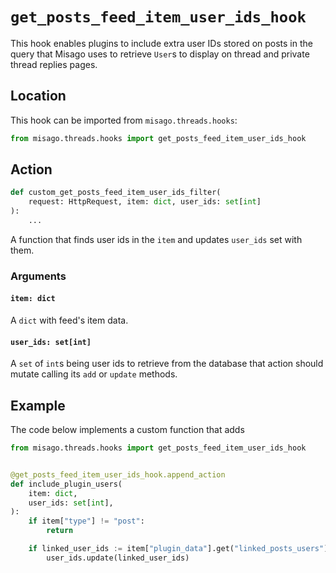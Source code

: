 # `get_posts_feed_item_user_ids_hook`

This hook enables plugins to include extra user IDs stored on posts in the query that Misago uses to retrieve `User`s to display on thread and private thread replies pages.


## Location

This hook can be imported from `misago.threads.hooks`:

```python
from misago.threads.hooks import get_posts_feed_item_user_ids_hook
```


## Action

```python
def custom_get_posts_feed_item_user_ids_filter(
    request: HttpRequest, item: dict, user_ids: set[int]
):
    ...
```

A function that finds user ids in the `item` and updates `user_ids` set with them.


### Arguments

#### `item: dict`

A `dict` with feed's item data.


#### `user_ids: set[int]`

A `set` of `int`s being user ids to retrieve from the database that action should mutate calling its `add` or `update` methods.


## Example

The code below implements a custom function that adds

```python
from misago.threads.hooks import get_posts_feed_item_user_ids_hook


@get_posts_feed_item_user_ids_hook.append_action
def include_plugin_users(
    item: dict,
    user_ids: set[int],
):
    if item["type"] != "post":
        return

    if linked_user_ids := item["plugin_data"].get("linked_posts_users"):
        user_ids.update(linked_user_ids)
```